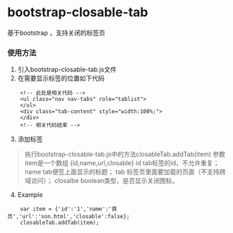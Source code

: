 # bootstrap-closable-tab
基于bootstrap ，支持关闭的标签页
### 使用方法
1. 引入bootstrap-closable-tab.js文件
2. 在需要显示标签的位置如下代码
```
    <!-- 此处是相关代码 -->
    <ul class="nav nav-tabs" role="tablist">
    </ul>
    <div class="tab-content" style="width:100%;">
    </div>
    <!-- 相关代码结束 -->
```
3. 添加标签
> 执行bootstrap-closable-tab.js中的方法closableTab.addTab(item)
> 参数item是一个数组 {id,name,url,closable}
> id tab标签的id，不允许重复；
> name tab便签上面显示的标题；
> tab 标签页里面要加载的页面（不支持跨域访问）；
> closalbe boolean类型，是否显示关闭图标。
4. Example
```
    var item = {'id':'1','name':'首页','url':'son.html','closable':false};
    closableTab.addTab(item);
```